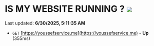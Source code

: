 # IS MY WEBSITE RUNNING ? [![](https://img.shields.io/static/v1?label=Sponsor&message=%E2%9D%A4&logo=GitHub&color=%23fe8e86)](https://github.com/sponsors/Youssef-Lehmam)

Last updated: **6/30/2025, 5:11:35 AM**

- `GET` [https://youssefservice.me](https://youssefservice.me) - **Up** (355ms)

